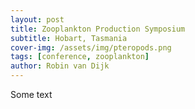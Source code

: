 ```yaml
---
layout: post
title: Zooplankton Production Symposium
subtitle: Hobart, Tasmania
cover-img: /assets/img/pteropods.png
tags: [conference, zooplankton]
author: Robin van Dijk
---
```


Some text

